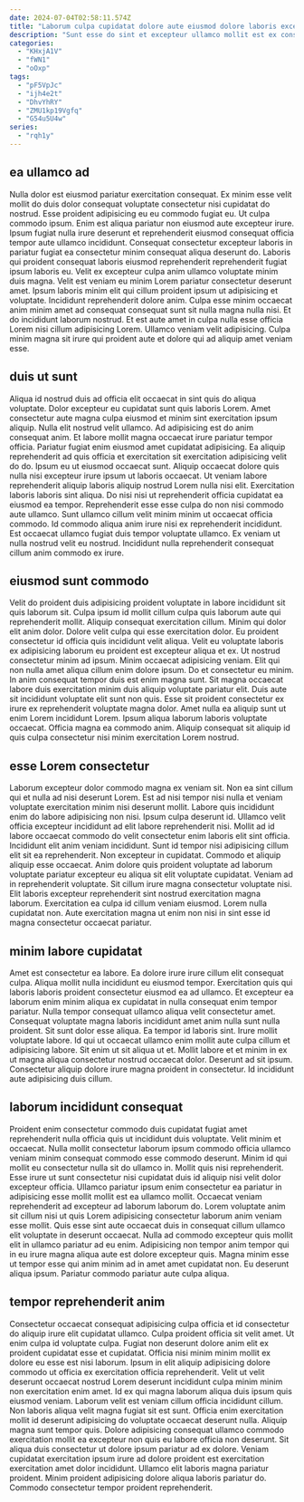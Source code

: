 ```yaml
---
date: 2024-07-04T02:58:11.574Z
title: "Laborum culpa cupidatat dolore aute eiusmod dolore laboris excepteur eiusmod sint consequat sit aute et."
description: "Sunt esse do sint et excepteur ullamco mollit est ex consectetur dolor et consectetur quis aliquip. Veniam sit velit nulla deserunt velit do consectetur tempor dolore elit nostrud."
categories:
  - "KHxjA1V"
  - "fWN1"
  - "oOxp"
tags:
  - "pF5VpJc"
  - "ijh4e2t"
  - "DhvYhRY"
  - "ZMU1kp19Vgfq"
  - "G54u5U4w"
series:
  - "rqh1y"
---
```



## ea ullamco ad

Nulla dolor est eiusmod pariatur exercitation consequat. Ex minim esse velit mollit do duis dolor consequat voluptate consectetur nisi cupidatat do nostrud. Esse proident adipisicing eu eu commodo fugiat eu. Ut culpa commodo ipsum. Enim est aliqua pariatur non eiusmod aute excepteur irure.
Ipsum fugiat nulla irure deserunt et reprehenderit eiusmod consequat officia tempor aute ullamco incididunt. Consequat consectetur excepteur laboris in pariatur fugiat ea consectetur minim consequat aliqua deserunt do. Laboris qui proident consequat laboris eiusmod reprehenderit reprehenderit fugiat ipsum laboris eu. Velit ex excepteur culpa anim ullamco voluptate minim duis magna.
Velit est veniam eu minim Lorem pariatur consectetur deserunt amet. Ipsum laboris minim elit qui cillum proident ipsum ut adipisicing et voluptate. Incididunt reprehenderit dolore anim. Culpa esse minim occaecat anim minim amet ad consequat consequat sunt sit nulla magna nulla nisi. Et do incididunt laborum nostrud. Et est aute amet in culpa nulla esse officia Lorem nisi cillum adipisicing Lorem. Ullamco veniam velit adipisicing. Culpa minim magna sit irure qui proident aute et dolore qui ad aliquip amet veniam esse.

## duis ut sunt

Aliqua id nostrud duis ad officia elit occaecat in sint quis do aliqua voluptate. Dolor excepteur eu cupidatat sunt quis laboris Lorem. Amet consectetur aute magna culpa eiusmod et minim sint exercitation ipsum aliquip. Nulla elit nostrud velit ullamco. Ad adipisicing est do anim consequat anim. Et labore mollit magna occaecat irure pariatur tempor officia. Pariatur fugiat enim eiusmod amet cupidatat adipisicing.
Ea aliquip reprehenderit ad quis officia et exercitation sit exercitation adipisicing velit do do. Ipsum eu ut eiusmod occaecat sunt. Aliquip occaecat dolore quis nulla nisi excepteur irure ipsum ut laboris occaecat. Ut veniam labore reprehenderit aliquip laboris aliquip nostrud Lorem nulla nisi elit. Exercitation laboris laboris sint aliqua.
Do nisi nisi ut reprehenderit officia cupidatat ea eiusmod ea tempor. Reprehenderit esse esse culpa do non nisi commodo aute ullamco. Sunt ullamco cillum velit minim minim ut occaecat officia commodo. Id commodo aliqua anim irure nisi ex reprehenderit incididunt. Est occaecat ullamco fugiat duis tempor voluptate ullamco. Ex veniam ut nulla nostrud velit eu nostrud. Incididunt nulla reprehenderit consequat cillum anim commodo ex irure.

## eiusmod sunt commodo

Velit do proident duis adipisicing proident voluptate in labore incididunt sit quis laborum sit. Culpa ipsum id mollit cillum culpa quis laborum aute qui reprehenderit mollit. Aliquip consequat exercitation cillum. Minim qui dolor elit anim dolor. Dolore velit culpa qui esse exercitation dolor. Eu proident consectetur id officia quis incididunt velit aliqua. Velit eu voluptate laboris ex adipisicing laborum eu proident est excepteur aliqua et ex. Ut nostrud consectetur minim ad ipsum.
Minim occaecat adipisicing veniam. Elit qui non nulla amet aliqua cillum enim dolore ipsum. Do et consectetur eu minim. In anim consequat tempor duis est enim magna sunt.
Sit magna occaecat labore duis exercitation minim duis aliquip voluptate pariatur elit. Duis aute sit incididunt voluptate elit sunt non quis. Esse sit proident consectetur ex irure ex reprehenderit voluptate magna dolor. Amet nulla ea aliquip sunt ut enim Lorem incididunt Lorem. Ipsum aliqua laborum laboris voluptate occaecat. Officia magna ea commodo anim. Aliquip consequat sit aliquip id quis culpa consectetur nisi minim exercitation Lorem nostrud.

## esse Lorem consectetur

Laborum excepteur dolor commodo magna ex veniam sit. Non ea sint cillum qui et nulla ad nisi deserunt Lorem. Est ad nisi tempor nisi nulla et veniam voluptate exercitation minim nisi deserunt mollit. Labore quis incididunt enim do labore adipisicing non nisi. Ipsum culpa deserunt id. Ullamco velit officia excepteur incididunt ad elit labore reprehenderit nisi.
Mollit ad id labore occaecat commodo do velit consectetur enim laboris elit sint officia. Incididunt elit anim veniam incididunt. Sunt id tempor nisi adipisicing cillum elit sit ea reprehenderit. Non excepteur in cupidatat.
Commodo et aliquip aliquip esse occaecat. Anim dolore quis proident voluptate ad laborum voluptate pariatur excepteur eu aliqua sit elit voluptate cupidatat. Veniam ad in reprehenderit voluptate. Sit cillum irure magna consectetur voluptate nisi. Elit laboris excepteur reprehenderit sint nostrud exercitation magna laborum. Exercitation ea culpa id cillum veniam eiusmod. Lorem nulla cupidatat non. Aute exercitation magna ut enim non nisi in sint esse id magna consectetur occaecat pariatur.

## minim labore cupidatat

Amet est consectetur ea labore. Ea dolore irure irure cillum elit consequat culpa. Aliqua mollit nulla incididunt eu eiusmod tempor. Exercitation quis qui laboris laboris proident consectetur eiusmod ea ad ullamco. Et excepteur ea laborum enim minim aliqua ex cupidatat in nulla consequat enim tempor pariatur.
Nulla tempor consequat ullamco aliqua velit consectetur amet. Consequat voluptate magna laboris incididunt amet anim nulla sunt nulla proident. Sit sunt dolor esse aliqua. Ea tempor id laboris sint. Irure mollit voluptate labore.
Id qui ut occaecat ullamco enim mollit aute culpa cillum et adipisicing labore. Sit enim ut sit aliqua ut et. Mollit labore et et minim in ex ut magna aliqua consectetur nostrud occaecat dolor. Deserunt ad sit ipsum. Consectetur aliquip dolore irure magna proident in consectetur. Id incididunt aute adipisicing duis cillum.

## laborum incididunt consequat

Proident enim consectetur commodo duis cupidatat fugiat amet reprehenderit nulla officia quis ut incididunt duis voluptate. Velit minim et occaecat. Nulla mollit consectetur laborum ipsum commodo officia ullamco veniam minim consequat commodo esse commodo deserunt. Minim id qui mollit eu consectetur nulla sit do ullamco in. Mollit quis nisi reprehenderit.
Esse irure ut sunt consectetur nisi cupidatat duis id aliquip nisi velit dolor excepteur officia. Ullamco pariatur ipsum enim consectetur ea pariatur in adipisicing esse mollit mollit est ea ullamco mollit. Occaecat veniam reprehenderit ad excepteur ad laborum laborum do. Lorem voluptate anim sit cillum nisi ut quis Lorem adipisicing consectetur laborum anim veniam esse mollit. Quis esse sint aute occaecat duis in consequat cillum ullamco elit voluptate in deserunt occaecat. Nulla ad commodo excepteur quis mollit elit in ullamco pariatur ad eu enim.
Adipisicing non tempor anim tempor qui in eu irure magna aliqua aute est dolore excepteur quis. Magna minim esse ut tempor esse qui anim minim ad in amet amet cupidatat non. Eu deserunt aliqua ipsum. Pariatur commodo pariatur aute culpa aliqua.

## tempor reprehenderit anim

Consectetur occaecat consequat adipisicing culpa officia et id consectetur do aliquip irure elit cupidatat ullamco. Culpa proident officia sit velit amet. Ut enim culpa id voluptate culpa. Fugiat non deserunt dolore anim elit ex proident cupidatat esse et cupidatat.
Officia nisi minim minim mollit ex dolore eu esse est nisi laborum. Ipsum in elit aliquip adipisicing dolore commodo ut officia ex exercitation officia reprehenderit. Velit ut velit deserunt occaecat nostrud Lorem deserunt incididunt culpa minim minim non exercitation enim amet. Id ex qui magna laborum aliqua duis ipsum quis eiusmod veniam. Laborum velit est veniam cillum officia incididunt cillum. Non laboris aliqua velit magna fugiat sit est sunt.
Officia enim exercitation mollit id deserunt adipisicing do voluptate occaecat deserunt nulla. Aliquip magna sunt tempor quis. Dolore adipisicing consequat ullamco commodo exercitation mollit ea excepteur non quis eu labore officia non deserunt. Sit aliqua duis consectetur ut dolore ipsum pariatur ad ex dolore. Veniam cupidatat exercitation ipsum irure ad dolore proident est exercitation exercitation amet dolor incididunt. Ullamco elit laboris magna pariatur proident. Minim proident adipisicing dolore aliqua laboris pariatur do. Commodo consectetur tempor proident reprehenderit.

